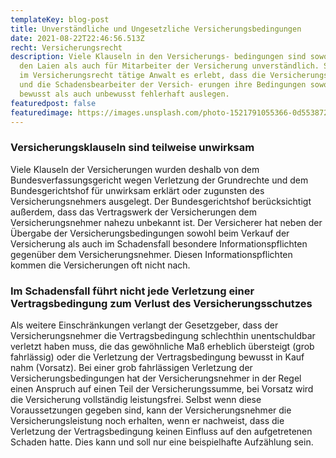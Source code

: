 ```yaml
---
templateKey: blog-post
title: Unverständliche und Ungesetzliche Versicherungsbedingungen
date: 2021-08-22T22:46:56.513Z
recht: Versicherungsrecht
description: Viele Klauseln in den Versicherungs- bedingungen sind sowohl für
  den Laien als auch für Mitarbeiter der Versicherung unverständlich. So hat der
  im Versicherungsrecht tätige Anwalt es erlebt, dass die Versicherungsagenten
  und die Schadensbearbeiter der Versich- erungen ihre Bedingungen sowohl
  bewusst als auch unbewusst fehlerhaft auslegen.
featuredpost: false
featuredimage: https://images.unsplash.com/photo-1521791055366-0d553872125f?ixid=MnwxMjA3fDB8MHxwaG90by1wYWdlfHx8fGVufDB8fHx8&ixlib=rb-1.2.1&auto=format&fit=crop&w=1650&q=80
---
```

### Versicherungsklauseln sind teilweise unwirksam

Viele Klauseln der Versicherungen wurden deshalb von dem Bundesverfassungsgericht wegen Verletzung der Grundrechte und dem Bundesgerichtshof für unwirksam erklärt oder zugunsten des Versicherungsnehmers ausgelegt. Der Bundesgerichtshof berücksichtigt außerdem, dass das Vertragswerk der Versicherungen dem Versicherungsnehmer nahezu unbekannt ist. Der Versicherer hat neben der Übergabe der Versicherungsbedingungen sowohl beim Verkauf der Versicherung als auch im Schadensfall besondere Informationspflichten gegenüber dem Versicherungsnehmer. Diesen Informationspflichten kommen die Versicherungen oft nicht nach.

### Im Schadensfall führt nicht jede Verletzung einer Vertragsbedingung zum Verlust des Versicherungsschutzes

Als weitere Einschränkungen verlangt der Gesetzgeber, dass der Versicherungsnehmer die Vertragsbedingung schlechthin unentschuldbar verletzt haben muss, die das gewöhnliche Maß erheblich übersteigt (grob fahrlässig) oder die Verletzung der Vertragsbedingung bewusst in Kauf nahm (Vorsatz). Bei einer grob fahrlässigen Verletzung der Versicherungsbedingungen hat der Versicherungsnehmer in der Regel einen Anspruch auf einen Teil der Versicherungssumme, bei Vorsatz wird die Versicherung vollständig leistungsfrei. Selbst wenn diese Voraussetzungen gegeben sind, kann der Versicherungsnehmer die Versicherungsleistung noch erhalten, wenn er nachweist, dass die Verletzung der Vertragsbedingung keinen Einfluss auf den aufgetretenen Schaden hatte. Dies kann und soll nur eine beispielhafte Aufzählung sein.